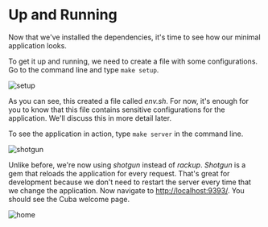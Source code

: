 Up and Running
==============

Now that we've installed the dependencies, it's time to see how our
minimal application looks.

To get it up and running, we need to create a file with some
configurations. Go to the command line and type `make setup`.

![setup](https://raw.githubusercontent.com/frodsan/theguidetocuba/master/assets/setup.png)

As you can see, this created a file called *env.sh*. For now, it's enough
for you to know that this file contains sensitive configurations for the
application. We'll discuss this in more detail later.

To see the application in action, type `make server` in the command line.

![shotgun](https://raw.githubusercontent.com/frodsan/theguidetocuba/master/assets/shotgun.png)

Unlike before, we're now using *shotgun* instead of *rackup*. *Shotgun*
is a gem that reloads the application for every request. That's great for
development because we don't need to restart the server every time that
we change the application. Now navigate to <http://localhost:9393/>. You
should see the Cuba welcome page.

![home](https://raw.githubusercontent.com/frodsan/theguidetocuba/master/assets/home.png)
